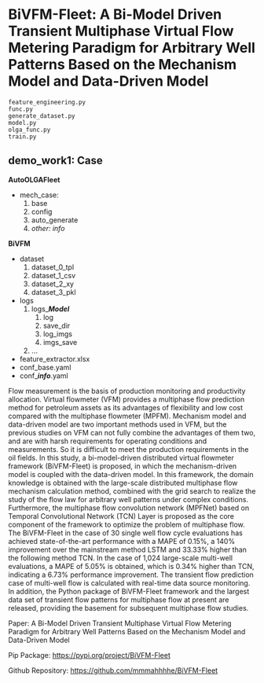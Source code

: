 # BiVFM-Fleet: A Bi-Model Driven Transient Multiphase Virtual Flow Metering Paradigm for Arbitrary Well Patterns Based on the Mechanism Model and Data-Driven Model

    feature_engineering.py
    func.py
    generate_dataset.py
    model.py
    olga_func.py
    train.py


## demo_work1: Case
**AutoOLGAFleet**
- mech_case: 
   1. base
   2. config
   3. auto_generate
   4. _other: info_

**BiVFM**
- dataset
   1. dataset_0_tpl
   2. dataset_1_csv
   3. dataset_2_xy
   4. dataset_3_pkl
- logs
   1. logs_**_Model_**
      1. log
      2. save_dir
      3. log_imgs
      4. imgs_save
   2. ...
- feature_extractor.xlsx
- conf_base.yaml
- conf_**_info_**.yaml


Flow measurement is the basis of production monitoring and productivity allocation. Virtual flowmeter (VFM) provides a multiphase flow prediction method for petroleum assets as its advantages of flexibility and low cost compared with the multiphase flowmeter (MPFM). Mechanism model and data-driven model are two important methods used in VFM, but the previous studies on VFM can not fully combine the advantages of them two, and are with harsh requirements for operating conditions and measurements. So it is difficult to meet the production requirements in the oil fields. In this study, a bi-model-driven distributed virtual flowmeter framework (BiVFM-Fleet) is proposed, in which the mechanism-driven model is coupled with the data-driven model. In this framework, the domain knowledge is obtained with the large-scale distributed multiphase flow mechanism calculation method, combined with the grid search to realize the study of the flow law for arbitrary well patterns under complex conditions. Furthermore, the multiphase flow convolution network (MPFNet) based on Temporal Convolutional Network (TCN) Layer is proposed as the core component of the framework to optimize the problem of multiphase flow. The BiVFM-Fleet in the case of 30 single well flow cycle evaluations has achieved state-of-the-art performance with a MAPE of 0.15%, a 140% improvement over the mainstream method LSTM and 33.33% higher than the following method TCN. In the case of 1,024 large-scale multi-well evaluations, a MAPE of 5.05% is obtained, which is 0.34% higher than TCN, indicating a 6.73% performance improvement. The transient flow prediction case of multi-well flow is calculated with real-time data source monitoring. In addition, the Python package of BiVFM-Fleet framework and the largest data set of transient flow patterns for multiphase flow at present are released, providing the basement for subsequent multiphase flow studies.


Paper: A Bi-Model Driven Transient Multiphase Virtual Flow Metering Paradigm for Arbitrary Well Patterns Based on the Mechanism Model and Data-Driven Model

Pip Package: https://pypi.org/project/BiVFM-Fleet

Github Repository: https://github.com/mmmahhhhe/BiVFM-Fleet


